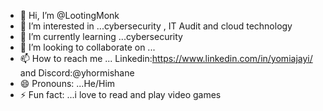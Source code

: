 - 👋 Hi, I’m @LootingMonk
- 👀 I’m interested in ...cybersecurity , IT Audit and cloud technology
- 🌱 I’m currently learning ...cybersecurity 
- 💞️ I’m looking to collaborate on ...
- 📫 How to reach me ... Linkedin:https://www.linkedin.com/in/yomiajayi/ and Discord:@yhormishane
- 😄 Pronouns: ...He/Him
- ⚡ Fun fact: ...i love to read and play video games

<!---
LootingMonk/LootingMonk is a ✨ special ✨ repository because its `README.md` (this file) appears on your GitHub profile.
You can click the Preview link to take a look at your changes.
--->

